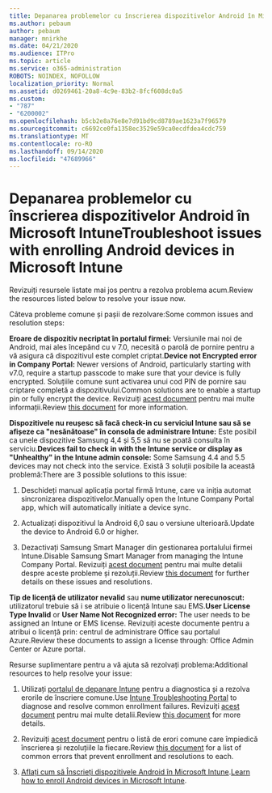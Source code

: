 ```yaml
---
title: Depanarea problemelor cu înscrierea dispozitivelor Android în Microsoft Intune
ms.author: pebaum
author: pebaum
manager: mnirkhe
ms.date: 04/21/2020
ms.audience: ITPro
ms.topic: article
ms.service: o365-administration
ROBOTS: NOINDEX, NOFOLLOW
localization_priority: Normal
ms.assetid: d0269461-20a8-4c9e-83b2-8fcf608dc0a5
ms.custom:
- "787"
- "6200002"
ms.openlocfilehash: b5cb2e8a76e8e7d91bd9cd8789ae1623a7f96579
ms.sourcegitcommit: c6692ce0fa1358ec3529e59ca0ecdfdea4cdc759
ms.translationtype: MT
ms.contentlocale: ro-RO
ms.lasthandoff: 09/14/2020
ms.locfileid: "47689966"
---
```

# <a name="troubleshoot-issues-with-enrolling-android-devices-in-microsoft-intune"></a><span data-ttu-id="fce7e-102">Depanarea problemelor cu înscrierea dispozitivelor Android în Microsoft Intune</span><span class="sxs-lookup"><span data-stu-id="fce7e-102">Troubleshoot issues with enrolling Android devices in Microsoft Intune</span></span>

<span data-ttu-id="fce7e-103">Revizuiți resursele listate mai jos pentru a rezolva problema acum.</span><span class="sxs-lookup"><span data-stu-id="fce7e-103">Review the resources listed below to resolve your issue now.</span></span>
  
<span data-ttu-id="fce7e-104">Câteva probleme comune și pașii de rezolvare:</span><span class="sxs-lookup"><span data-stu-id="fce7e-104">Some common issues and resolution steps:</span></span>
  
 <span data-ttu-id="fce7e-105">**Eroare de dispozitiv necriptat în portalul firmei:** Versiunile mai noi de Android, mai ales începând cu v 7.0, necesită o parolă de pornire pentru a vă asigura că dispozitivul este complet criptat.</span><span class="sxs-lookup"><span data-stu-id="fce7e-105">**Device not Encrypted error in Company Portal:** Newer versions of Android, particularly starting with v7.0, require a startup passcode to make sure that your device is fully encrypted.</span></span> <span data-ttu-id="fce7e-106">Soluțiile comune sunt activarea unui cod PIN de pornire sau criptare completă a dispozitivului.</span><span class="sxs-lookup"><span data-stu-id="fce7e-106">Common solutions are to enable a startup pin or fully encrypt the device.</span></span> <span data-ttu-id="fce7e-107">Revizuiți [acest document](https://docs.microsoft.com/intune-user-help/your-device-appears-encrypted-but-cp-says-otherwise-android) pentru mai multe informații.</span><span class="sxs-lookup"><span data-stu-id="fce7e-107">Review [this document](https://docs.microsoft.com/intune-user-help/your-device-appears-encrypted-but-cp-says-otherwise-android) for more information.</span></span>
  
 <span data-ttu-id="fce7e-108">**Dispozitivele nu reușesc să facă check-in cu serviciul Intune sau să se afișeze ca "nesănătoase" în consola de administrare Intune:** Este posibil ca unele dispozitive Samsung 4,4 și 5,5 să nu se poată consulta în serviciu.</span><span class="sxs-lookup"><span data-stu-id="fce7e-108">**Devices fail to check in with the Intune service or display as "Unhealthy" in the Intune admin console:** Some Samsung 4.4 and 5.5 devices may not check into the service.</span></span> <span data-ttu-id="fce7e-109">Există 3 soluții posibile la această problemă:</span><span class="sxs-lookup"><span data-stu-id="fce7e-109">There are 3 possible solutions to this issue:</span></span>
  
1. <span data-ttu-id="fce7e-110">Deschideți manual aplicația portal firmă Intune, care va iniția automat sincronizarea dispozitivelor.</span><span class="sxs-lookup"><span data-stu-id="fce7e-110">Manually open the Intune Company Portal app, which will automatically initiate a device sync.</span></span>

2. <span data-ttu-id="fce7e-111">Actualizați dispozitivul la Android 6,0 sau o versiune ulterioară.</span><span class="sxs-lookup"><span data-stu-id="fce7e-111">Update the device to Android 6.0 or higher.</span></span>

3. <span data-ttu-id="fce7e-112">Dezactivați Samsung Smart Manager din gestionarea portalului firmei Intune.</span><span class="sxs-lookup"><span data-stu-id="fce7e-112">Disable Samsung Smart Manager from managing the Intune Company Portal.</span></span> <span data-ttu-id="fce7e-113">Revizuiți [acest document](https://docs.microsoft.com/intune-classic/troubleshoot/troubleshoot-device-enrollment-in-intune#devices-fail-to-check-in-with-the-intune-service-and-display-as-unhealthy-in-the-intune-admin-console) pentru mai multe detalii despre aceste probleme și rezoluții.</span><span class="sxs-lookup"><span data-stu-id="fce7e-113">Review [this document](https://docs.microsoft.com/intune-classic/troubleshoot/troubleshoot-device-enrollment-in-intune#devices-fail-to-check-in-with-the-intune-service-and-display-as-unhealthy-in-the-intune-admin-console) for further details on these issues and resolutions.</span></span>

 <span data-ttu-id="fce7e-114">**Tip de licență de utilizator nevalid** sau **nume utilizator nerecunoscut:** utilizatorul trebuie să i se atribuie o licență Intune sau EMS.</span><span class="sxs-lookup"><span data-stu-id="fce7e-114">**User License Type Invalid** or **User Name Not Recognized error:** The user needs to be assigned an Intune or EMS license.</span></span> <span data-ttu-id="fce7e-115">Revizuiți aceste documente pentru a atribui o licență prin: centrul de administrare Office sau portalul Azure.</span><span class="sxs-lookup"><span data-stu-id="fce7e-115">Review these documents to assign a license through: Office Admin Center or Azure portal.</span></span>
  
<span data-ttu-id="fce7e-116">Resurse suplimentare pentru a vă ajuta să rezolvați problema:</span><span class="sxs-lookup"><span data-stu-id="fce7e-116">Additional resources to help resolve your issue:</span></span>
  
1. <span data-ttu-id="fce7e-117">Utilizați [portalul de depanare Intune](https://devicemanagement.microsoft.com/#blade/Microsoft_Intune_DeviceSettings/TroubleshootBlade) pentru a diagnostica și a rezolva erorile de înscriere comune.</span><span class="sxs-lookup"><span data-stu-id="fce7e-117">Use [Intune Troubleshooting Portal](https://devicemanagement.microsoft.com/#blade/Microsoft_Intune_DeviceSettings/TroubleshootBlade) to diagnose and resolve common enrollment failures.</span></span> <span data-ttu-id="fce7e-118">Revizuiți [acest document](https://docs.microsoft.com/intune/help-desk-operators) pentru mai multe detalii.</span><span class="sxs-lookup"><span data-stu-id="fce7e-118">Review [this document](https://docs.microsoft.com/intune/help-desk-operators) for more details.</span></span>

2. <span data-ttu-id="fce7e-119">Revizuiți [acest document](https://docs.microsoft.com/intune-classic/Troubleshoot/troubleshoot-device-enrollment-in-intune) pentru o listă de erori comune care împiedică înscrierea și rezoluțiile la fiecare.</span><span class="sxs-lookup"><span data-stu-id="fce7e-119">Review [this document](https://docs.microsoft.com/intune-classic/Troubleshoot/troubleshoot-device-enrollment-in-intune) for a list of common errors that prevent enrollment and resolutions to each.</span></span>

3. <span data-ttu-id="fce7e-120">[Aflați cum să Înscrieți dispozitivele Android în Microsoft Intune](https://docs.microsoft.com/intune/android-enroll).</span><span class="sxs-lookup"><span data-stu-id="fce7e-120">[Learn how to enroll Android devices in Microsoft Intune](https://docs.microsoft.com/intune/android-enroll).</span></span>
